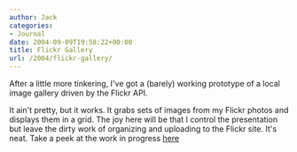```yaml
---
author: Jack
categories:
- Journal
date: 2004-09-09T19:58:22+00:00
title: Flickr Gallery
url: /2004/flickr-gallery/
---
```


After a little more tinkering, I've got a (barely) working prototype of a local image gallery driven by the Flickr API.

It ain't pretty, but it works. It grabs sets of images from my Flickr photos and displays them in a grid. The joy here will be that I control the presentation but leave the dirty work of organizing and uploading to the Flickr site. It's neat. Take a peek at the work in progress [here][1]

 [1]: https://jackbaty.com/flickr.php